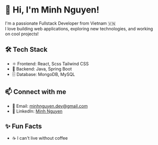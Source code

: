  # 👋 Hi, I'm Minh Nguyen!

I'm a passionate Fullstack Developer from Vietnam 🇻🇳  
I love building web applications, exploring new technologies, and working on cool projects!

## 🛠️ Tech Stack
- ⚛️ Frontend: React, Scss Tailwind CSS
- 🔧 Backend: Java, Spring Boot
- 🗄️ Database: MongoDB, MySQL

## 📫 Connect with me
- 📧 Email: minhnguyen.dev@gmail.com
- 💼 LinkedIn: [Minh Nguyen](https://vn.linkedin.com/in/%C4%91%E1%BB%A9c-minh-nguy%E1%BB%85n)

## ✨ Fun Facts
- ☕ I can't live without coffee
 